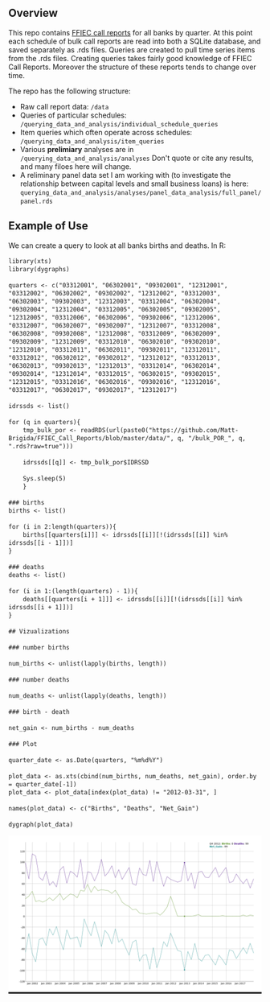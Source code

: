 ## Overview

This repo contains [FFIEC call reports](https://cdr.ffiec.gov/public/) for all banks by quarter.  At this point each schedule of bulk call reports are read into both a SQLite database, and saved separately as .rds files.  Queries are created to pull time series items from the .rds files.  Creating queries takes fairly good knowledge of FFIEC Call Reports.  Moreover the structure of these reports tends to change over time.

The repo has the following structure:

- Raw call report data: `/data`
- Queries of particular schedules: `/querying_data_and_analysis/individual_schedule_queries`
- Item queries which often operate across schedules: `/querying_data_and_analysis/item_queries`
- Various **prelimiary** analyses are in `/querying_data_and_analysis/analyses` Don't quote or cite any results, and many filoes here will change.  
- A reliminary panel data set I am working with (to investigate the relationship between capital levels and small business loans) is here: `querying_data_and_analysis/analyses/panel_data_analysis/full_panel/panel.rds`

## Example of Use

We can create a query to look at all banks births and deaths.  In R:

```
library(xts)
library(dygraphs)

quarters <- c("03312001", "06302001", "09302001", "12312001", "03312002", "06302002", "09302002", "12312002", "03312003", "06302003", "09302003", "12312003", "03312004", "06302004", "09302004", "12312004", "03312005", "06302005", "09302005", "12312005", "03312006", "06302006", "09302006", "12312006", "03312007", "06302007", "09302007", "12312007", "03312008", "06302008", "09302008", "12312008", "03312009", "06302009", "09302009", "12312009", "03312010", "06302010", "09302010", "12312010", "03312011", "06302011", "09302011", "12312011", "03312012", "06302012", "09302012", "12312012", "03312013", "06302013", "09302013", "12312013", "03312014", "06302014", "09302014", "12312014", "03312015", "06302015", "09302015", "12312015", "03312016", "06302016", "09302016", "12312016", "03312017", "06302017", "09302017", "12312017")

idrssds <- list()

for (q in quarters){
	tmp_bulk_por <- readRDS(url(paste0("https://github.com/Matt-Brigida/FFIEC_Call_Reports/blob/master/data/", q, "/bulk_POR_", q, ".rds?raw=true")))

	idrssds[[q]] <- tmp_bulk_por$IDRSSD

	Sys.sleep(5)
    }

### births
births <- list()

for (i in 2:length(quarters)){
    births[[quarters[i]]] <- idrssds[[i]][!(idrssds[[i]] %in% idrssds[[i - 1]])]
}

### deaths
deaths <- list()

for (i in 1:(length(quarters) - 1)){
    deaths[[quarters[i + 1]]] <- idrssds[[i]][!(idrssds[[i]] %in% idrssds[[i + 1]])]
}

## Vizualizations

### number births

num_births <- unlist(lapply(births, length))

### number deaths

num_deaths <- unlist(lapply(deaths, length))

### birth - death

net_gain <- num_births - num_deaths

### Plot

quarter_date <- as.Date(quarters, "%m%d%Y")

plot_data <- as.xts(cbind(num_births, num_deaths, net_gain), order.by = quarter_date[-1])
plot_data <- plot_data[index(plot_data) != "2012-03-31", ]

names(plot_data) <- c("Births", "Deaths", "Net_Gain")

dygraph(plot_data)
```

<img src="./dygraph_banks.png"></img>
